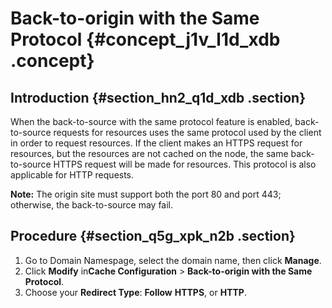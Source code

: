 # Back-to-origin with the Same Protocol {#concept_j1v_l1d_xdb .concept}

## Introduction {#section_hn2_q1d_xdb .section}

When the back-to-source with the same protocol feature is enabled, back-to-source requests for resources uses the same protocol used by the client in order to request resources. If the client makes an HTTPS request for resources, but the resources are not cached on the node, the same back-to-source HTTPS request will be made for resources. This protocol is also applicable for HTTP requests.

**Note:** The origin site must support both the port 80 and port 443; otherwise, the back-to-source may fail.

## Procedure {#section_q5g_xpk_n2b .section}

1.  Go to Domain Namespage, select the domain name, then click **Manage**.
2.  Click **Modify** in**Cache Configuration** \> **Back-to-origin with the Same Protocol**.
3.  Choose your **Redirect Type**: **Follow** **HTTPS**, or **HTTP**.

